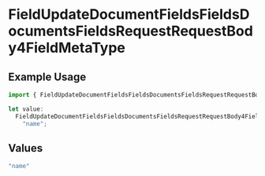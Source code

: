 # FieldUpdateDocumentFieldsFieldsDocumentsFieldsRequestRequestBody4FieldMetaType

## Example Usage

```typescript
import { FieldUpdateDocumentFieldsFieldsDocumentsFieldsRequestRequestBody4FieldMetaType } from "@documenso/sdk-typescript/models/operations";

let value:
  FieldUpdateDocumentFieldsFieldsDocumentsFieldsRequestRequestBody4FieldMetaType =
    "name";
```

## Values

```typescript
"name"
```